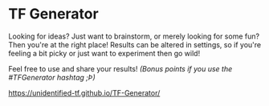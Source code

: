 # TF Generator
Looking for ideas? Just want to brainstorm, or merely looking for some fun? Then you're at the right place!
Results can be altered in settings, so if you're feeling a bit picky or just want to experiment then go wild!

Feel free to use and share your results! 
*(Bonus points if you use the #TFGenerator hashtag ;Þ)*

https://unidentified-tf.github.io/TF-Generator/
